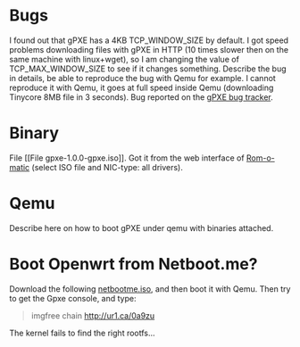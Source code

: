 # Bugs


I found out that gPXE has a 4KB TCP_WINDOW_SIZE by default. I got speed problems downloading files with gPXE in HTTP (10 times slower then on the same machine with linux+wget), so I am changing the value of TCP_MAX_WINDOW_SIZE to see if it changes something. Describe the bug in details, be able to reproduce the bug with Qemu for example. I cannot reproduce it with Qemu, it goes at full speed inside Qemu (downloading Tinycore 8MB file in 3 seconds). Bug reported on the [gPXE bug tracker](http://support.etherboot.org/index.php?do=details&task_id=93).

# Binary


File [[File gpxe-1.0.0-gpxe.iso]]. Got it from the web interface of [Rom-o-matic](http://rom-o-matic.net/gpxe/gpxe-1.0.0/contrib/rom-o-matic/) (select ISO file and NIC-type: all drivers).

# Qemu


Describe here on how to boot gPXE under qemu with binaries attached.

# Boot Openwrt from Netboot.me?


Download the following [netbootme.iso](http://static.netboot.me/gpxe/netbootme.iso), and then boot it with Qemu. Then try to get the Gpxe console, and type:

> imgfree
> chain <http://ur1.ca/0a9zu>  

The kernel fails to find the right rootfs...